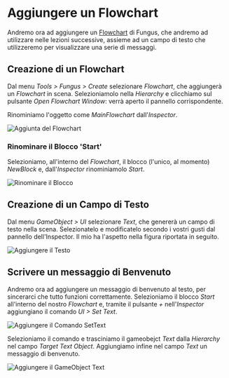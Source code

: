 # Aggiungere un Flowchart

Andremo ora ad aggiungere un [Flowchart](http://files.snozbot.com/games/fungus/docs/flowcharts/index.html) di Fungus, che andremo ad utilizzare nelle lezioni successive, assieme ad un campo di testo che utilizzeremo per visualizzare una serie di messaggi.

## Creazione di un Flowchart 

Dal menu _Tools > Fungus > Create_ selezionare _Flowchart_, che aggiungerà un _Flowchart_ in scena. Selezioniamolo nella _Hierarchy_ e clicchiamo sul pulsante _Open Flowchart Window_: verrà aperto il pannello corrispondente.

Rinominiamo l'oggetto come _MainFlowchart_ dall'_Inspector_.

![Aggiunta del Flowchart](../images/lesson01/pic14_create_flowchart.png "Aggiunta del Flowchart")

### Rinominare il Blocco 'Start'

Selezioniamo, all'interno del _Flowchart_, il blocco (l'unico, al momento) _NewBlock_ e, dall'_Inspector_ rinominiamolo _Start_.

![Rinominare il Blocco](../images/lesson01/pic15_rename_block.png "Rinominare il Blocco")

## Creazione di un Campo di Testo

Dal menu _GameObject > UI_ selezionare _Text_, che genererà un campo di testo nella scena. Selezionatelo e modificatelo secondo i vostri gusti dal pannello dell'Inspector. Il mio ha l'aspetto nella figura riportata in seguito.

![Aggiungere il Testo](../images/lesson01/pic16_add_text.png "Aggiungere il Testo")

## Scrivere un messaggio di Benvenuto

Andremo ora ad aggiungere un messaggio di benvenuto al testo, per sincerarci che tutto funzioni correttamente. Selezioniamo il blocco _Start_ all'interno del nostro _Flowchart_ e, tramite il pulsante _+_ nell'_Inspector_ aggiungiano il comando _UI > Set Text_.

![Aggiungere il Comando SetText](../images/lesson01/pic17_add_text_command.png "Aggiungere il Comando SetText")

Selezioniamo il comando e trasciniamo il gameobejct _Text_ dalla _Hierarchy_ nel campo _Target Text Object_. Aggiungiamo infine nel campo _Text_ un messaggio di benvenuto.

![Aggiungere il GameObject Text](../images/lesson01/pic18_add_text_gameobject.png "Aggiungere il GameObject Text")
